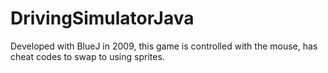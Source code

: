 # DrivingSimulatorJava
 Developed with BlueJ in 2009, this game is controlled with the mouse, has cheat codes to swap to using sprites.
